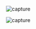 ![capture](https://github.com/user-attachments/assets/eabd8ff8-c2f0-4435-ac48-94f6388f149d)






![capture](https://github.com/user-attachments/assets/b2591a10-8648-43a6-acc4-8ff7e785708f)
